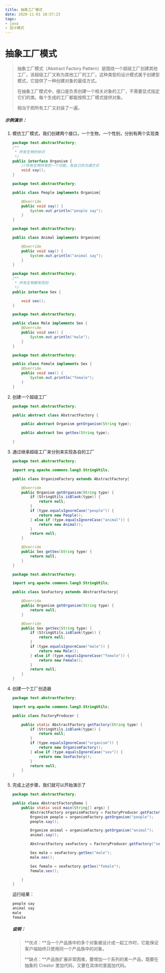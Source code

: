 ```yaml
---
title: 抽象工厂模式
date: 2020-11-01 18:57:23
tags:
- java
- 设计模式
---
```


# 抽象工厂模式

>抽象工厂模式（Abstract Factory Pattern）是围绕一个超级工厂创建其他工厂。该超级工厂又称为其他工厂的工厂。这种类型的设计模式属于创建型模式，它提供了一种创建对象的最佳方式。
>
>在抽象工厂模式中，接口是负责创建一个相关对象的工厂，不需要显式指定它们的类。每个生成的工厂都能按照工厂模式提供对象。
>
>相当于把所有工厂又封装了一遍。

##### 示例演示：

1. 模仿工厂模式，我们创建两个接口，一个生物，一个性别，分别有两个实现类

   ```java
   package test.abstractFactory;
   /**
    * 所有生物的标识
    */
   public interface Organism {
       //所有生物共有的一个功能，有自己的沟通方式
       void say();
   }
   ```

   ```java
   package test.abstractFactory;
   
   public class People implements Organism{
   
       @Override
       public void say() {
           System.out.println("people say");
       }
   }
   ```

   ```java
   package test.abstractFactory;
   
   public class Animal implements Organism{
   
       @Override
       public void say() {
           System.out.println("animal say");
       }
   }
   ```

   ```java
   package test.abstractFactory;
   /**
    * 所有生物都有性别
    */
   public interface Sex {
   
       void sex();
   }
   ```

   ```java
   package test.abstractFactory;
   
   public class Male implements Sex {
       @Override
       public void sex() {
           System.out.println("male");
       }
   }
   ```

   ```java
   package test.abstractFactory;
   
   public class Female implements Sex {
       @Override
       public void sex() {
           System.out.println("female");
       }
   }
   ```

2. 创建一个超级工厂

   ```java
   package test.abstractFactory;
   
   public abstract class AbstractFactory {
   
       public abstract Organism getOrganism(String type);
   
       public abstract Sex getSex(String type);
   
   }
   ```

3. 通过继承超级工厂来分别来实现各自的工厂

   ```java
   package test.abstractFactory;
   
   import org.apache.commons.lang3.StringUtils;
   
   public class OrganismFactory extends AbstractFactory{
   
       @Override
       public Organism getOrganism(String type) {
           if (StringUtils.isBlank(type)) {
               return null;
           }
           if (type.equalsIgnoreCase("people")) {
               return new People();
           } else if (type.equalsIgnoreCase("animal")) {
               return new Animal();
           }
           return null;
       }
   
       @Override
       public Sex getSex(String type) {
           return null;
       }
   }
   ```

   ```java
   package test.abstractFactory;
   
   import org.apache.commons.lang3.StringUtils;
   
   public class SexFactory extends AbstractFactory{
   
       @Override
       public Organism getOrganism(String type) {
           return null;
       }
   
       @Override
       public Sex getSex(String type) {
           if (StringUtils.isBlank(type)) {
               return null;
           }
           if (type.equalsIgnoreCase("male")) {
               return new Male();
           } else if (type.equalsIgnoreCase("female")) {
               return new Female();
           }
           return null;
       }
   }
   ```

4. 创建一个工厂创造器

   ```java
   package test.abstractFactory;
   
   import org.apache.commons.lang3.StringUtils;
   
   public class FactoryProducer {
   
       public static AbstractFactory getFactory(String type) {
           if (StringUtils.isBlank(type)) {
               return null;
           }
           if (type.equalsIgnoreCase("organism")) {
               return new OrganismFactory();
           } else if (type.equalsIgnoreCase("sex")) {
               return new SexFactory();
           }
           return null;
       }
   }
   ```

5. 完成上述步骤，我们就可以开始演示了

   ```java
   package test.abstractFactory;
   
   public class AbstractFactoryDemo {
       public static void main(String[] args) {
           AbstractFactory organismFactory = FactoryProducer.getFactory("organism");
           Organism people = organismFactory.getOrganism("people");
           people.say();
   
           Organism animal = organismFactory.getOrganism("animal");
           animal.say();
   
           AbstractFactory sexFactory = FactoryProducer.getFactory("sex");
   
           Sex male = sexFactory.getSex("male");
           male.sex();
   
           Sex female = sexFactory.getSex("female");
           female.sex();
   
       }
   }
   ```

   运行结果：

   ```java
   people say
   animal say
   male
   female
   ```

   ##### 说明：

   >**优点：**当一个产品族中的多个对象被设计成一起工作时，它能保证客户端始终只使用同一个产品族中的对象。
   >
   >**缺点：**产品族扩展非常困难，要增加一个系列的某一产品，既要在抽象的 Creator 里加代码，又要在具体的里面加代码。

